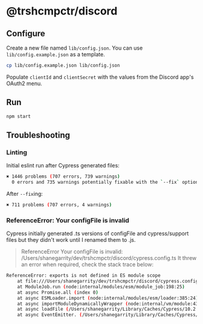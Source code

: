 # @trshcmpctr/discord

## Configure

Create a new file named `lib/config.json`.
You can use `lib/config.example.json` as a template.

```sh
cp lib/config.example.json lib/config.json
```

Populate `clientId` and `clientSecret` with the values from the Discord app's OAuth2 menu.

## Run

```sh
npm start
```

## Troubleshooting

### Linting

Initial eslint run after Cypress generated files:

```sh
✖ 1446 problems (707 errors, 739 warnings)
  0 errors and 735 warnings potentially fixable with the `--fix` option.
```

After `--fix`ing:

```sh
✖ 711 problems (707 errors, 4 warnings)
```

### ReferenceError: Your configFile is invalid

Cypress initially generated .ts versions of configFile and cypress/support files
but they didn't work until I renamed them to .js.

>ReferenceError
Your configFile is invalid: /Users/shanegarrity/dev/trshcmpctr/discord/cypress.config.ts
It threw an error when required, check the stack trace below:

```sh
ReferenceError: exports is not defined in ES module scope
    at file:///Users/shanegarrity/dev/trshcmpctr/discord/cypress.config.ts:2:23
    at ModuleJob.run (node:internal/modules/esm/module_job:198:25)
    at async Promise.all (index 0)
    at async ESMLoader.import (node:internal/modules/esm/loader:385:24)
    at async importModuleDynamicallyWrapper (node:internal/vm/module:437:15)
    at async loadFile (/Users/shanegarrity/Library/Caches/Cypress/10.2.0/Cypress.app/Contents/Resources/app/packages/server/lib/plugins/child/run_require_async_child.js:106:14)
    at async EventEmitter. (/Users/shanegarrity/Library/Caches/Cypress/10.2.0/Cypress.app/Contents/Resources/app/packages/server/lib/plugins/child/run_require_async_child.js:116:32)
```
